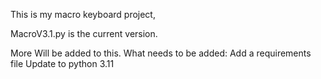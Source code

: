 This is my macro keyboard project,

MacroV3.1.py is the current version.

More Will be added to this.
What needs to be added:
  Add a requirements file 
  Update to python 3.11
